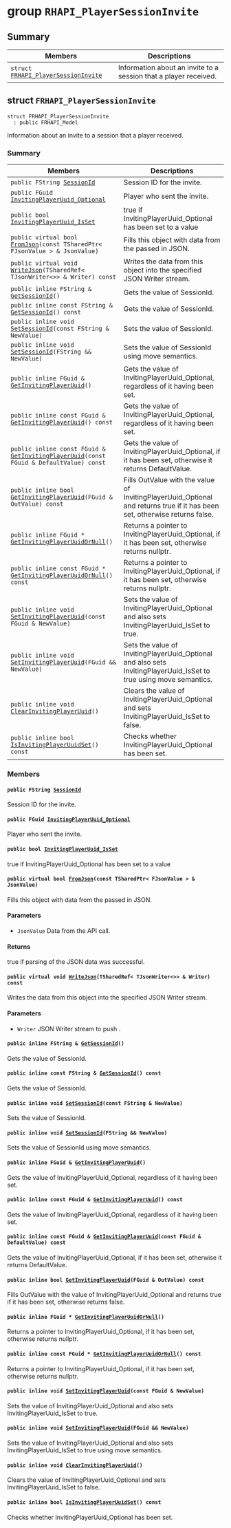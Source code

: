 # group `RHAPI_PlayerSessionInvite` <a id="group__RHAPI__PlayerSessionInvite"></a>

## Summary

 Members                        | Descriptions                                
--------------------------------|---------------------------------------------
`struct `[`FRHAPI_PlayerSessionInvite`](#structFRHAPI__PlayerSessionInvite) | Information about an invite to a session that a player received.

## struct `FRHAPI_PlayerSessionInvite` <a id="structFRHAPI__PlayerSessionInvite"></a>

```
struct FRHAPI_PlayerSessionInvite
  : public FRHAPI_Model
```

Information about an invite to a session that a player received.

### Summary

 Members                        | Descriptions                                
--------------------------------|---------------------------------------------
`public FString `[`SessionId`](#structFRHAPI__PlayerSessionInvite_1a5300727633e2fcef5067968f3027dc50) | Session ID for the invite.
`public FGuid `[`InvitingPlayerUuid_Optional`](#structFRHAPI__PlayerSessionInvite_1af2df5467426af28587216798cdbea9f5) | Player who sent the invite.
`public bool `[`InvitingPlayerUuid_IsSet`](#structFRHAPI__PlayerSessionInvite_1a8e042b370589e5e406711482986a5a53) | true if InvitingPlayerUuid_Optional has been set to a value
`public virtual bool `[`FromJson`](#structFRHAPI__PlayerSessionInvite_1a7b0b0d6aac6074a1c8fb9dacadb08443)`(const TSharedPtr< FJsonValue > & JsonValue)` | Fills this object with data from the passed in JSON.
`public virtual void `[`WriteJson`](#structFRHAPI__PlayerSessionInvite_1ac9f88e539f06fb7498031511e28f8037)`(TSharedRef< TJsonWriter<>> & Writer) const` | Writes the data from this object into the specified JSON Writer stream.
`public inline FString & `[`GetSessionId`](#structFRHAPI__PlayerSessionInvite_1ab4f322194e0846ffae453790aab9c632)`()` | Gets the value of SessionId.
`public inline const FString & `[`GetSessionId`](#structFRHAPI__PlayerSessionInvite_1a6942c9405b4f6833913b0c6f78f54255)`() const` | Gets the value of SessionId.
`public inline void `[`SetSessionId`](#structFRHAPI__PlayerSessionInvite_1ae700cfcfd7698da99159f8bc38e5d12b)`(const FString & NewValue)` | Sets the value of SessionId.
`public inline void `[`SetSessionId`](#structFRHAPI__PlayerSessionInvite_1a0314e2c43e517feef84074ed343ccc07)`(FString && NewValue)` | Sets the value of SessionId using move semantics.
`public inline FGuid & `[`GetInvitingPlayerUuid`](#structFRHAPI__PlayerSessionInvite_1a09ba2839f057d3fefb9aadf4280033d6)`()` | Gets the value of InvitingPlayerUuid_Optional, regardless of it having been set.
`public inline const FGuid & `[`GetInvitingPlayerUuid`](#structFRHAPI__PlayerSessionInvite_1ac6d73c9af405b60b9ec0212722b1da2e)`() const` | Gets the value of InvitingPlayerUuid_Optional, regardless of it having been set.
`public inline const FGuid & `[`GetInvitingPlayerUuid`](#structFRHAPI__PlayerSessionInvite_1a87a38b45131948df65ed5cac8ee9aff8)`(const FGuid & DefaultValue) const` | Gets the value of InvitingPlayerUuid_Optional, if it has been set, otherwise it returns DefaultValue.
`public inline bool `[`GetInvitingPlayerUuid`](#structFRHAPI__PlayerSessionInvite_1a23a1e66ba7ed697efe527ecd9f157a6b)`(FGuid & OutValue) const` | Fills OutValue with the value of InvitingPlayerUuid_Optional and returns true if it has been set, otherwise returns false.
`public inline FGuid * `[`GetInvitingPlayerUuidOrNull`](#structFRHAPI__PlayerSessionInvite_1adb9649b04507d7924c1b42fc15661922)`()` | Returns a pointer to InvitingPlayerUuid_Optional, if it has been set, otherwise returns nullptr.
`public inline const FGuid * `[`GetInvitingPlayerUuidOrNull`](#structFRHAPI__PlayerSessionInvite_1a87df4f36cb3854b5b5de479e724bcada)`() const` | Returns a pointer to InvitingPlayerUuid_Optional, if it has been set, otherwise returns nullptr.
`public inline void `[`SetInvitingPlayerUuid`](#structFRHAPI__PlayerSessionInvite_1abc19c4432bcc425a944b2ca956018cf2)`(const FGuid & NewValue)` | Sets the value of InvitingPlayerUuid_Optional and also sets InvitingPlayerUuid_IsSet to true.
`public inline void `[`SetInvitingPlayerUuid`](#structFRHAPI__PlayerSessionInvite_1aa85bf89be8f6ea2c3a9d14d42087489e)`(FGuid && NewValue)` | Sets the value of InvitingPlayerUuid_Optional and also sets InvitingPlayerUuid_IsSet to true using move semantics.
`public inline void `[`ClearInvitingPlayerUuid`](#structFRHAPI__PlayerSessionInvite_1adb861db179ca0fe3fe9359a2f95aa1b8)`()` | Clears the value of InvitingPlayerUuid_Optional and sets InvitingPlayerUuid_IsSet to false.
`public inline bool `[`IsInvitingPlayerUuidSet`](#structFRHAPI__PlayerSessionInvite_1a9e36f67ac0452e0884ad2309148942dd)`() const` | Checks whether InvitingPlayerUuid_Optional has been set.

### Members

#### `public FString `[`SessionId`](#structFRHAPI__PlayerSessionInvite_1a5300727633e2fcef5067968f3027dc50) <a id="structFRHAPI__PlayerSessionInvite_1a5300727633e2fcef5067968f3027dc50"></a>

Session ID for the invite.

#### `public FGuid `[`InvitingPlayerUuid_Optional`](#structFRHAPI__PlayerSessionInvite_1af2df5467426af28587216798cdbea9f5) <a id="structFRHAPI__PlayerSessionInvite_1af2df5467426af28587216798cdbea9f5"></a>

Player who sent the invite.

#### `public bool `[`InvitingPlayerUuid_IsSet`](#structFRHAPI__PlayerSessionInvite_1a8e042b370589e5e406711482986a5a53) <a id="structFRHAPI__PlayerSessionInvite_1a8e042b370589e5e406711482986a5a53"></a>

true if InvitingPlayerUuid_Optional has been set to a value

#### `public virtual bool `[`FromJson`](#structFRHAPI__PlayerSessionInvite_1a7b0b0d6aac6074a1c8fb9dacadb08443)`(const TSharedPtr< FJsonValue > & JsonValue)` <a id="structFRHAPI__PlayerSessionInvite_1a7b0b0d6aac6074a1c8fb9dacadb08443"></a>

Fills this object with data from the passed in JSON.

#### Parameters
* `JsonValue` Data from the API call.

#### Returns
true if parsing of the JSON data was successful.

#### `public virtual void `[`WriteJson`](#structFRHAPI__PlayerSessionInvite_1ac9f88e539f06fb7498031511e28f8037)`(TSharedRef< TJsonWriter<>> & Writer) const` <a id="structFRHAPI__PlayerSessionInvite_1ac9f88e539f06fb7498031511e28f8037"></a>

Writes the data from this object into the specified JSON Writer stream.

#### Parameters
* `Writer` JSON Writer stream to push .

#### `public inline FString & `[`GetSessionId`](#structFRHAPI__PlayerSessionInvite_1ab4f322194e0846ffae453790aab9c632)`()` <a id="structFRHAPI__PlayerSessionInvite_1ab4f322194e0846ffae453790aab9c632"></a>

Gets the value of SessionId.

#### `public inline const FString & `[`GetSessionId`](#structFRHAPI__PlayerSessionInvite_1a6942c9405b4f6833913b0c6f78f54255)`() const` <a id="structFRHAPI__PlayerSessionInvite_1a6942c9405b4f6833913b0c6f78f54255"></a>

Gets the value of SessionId.

#### `public inline void `[`SetSessionId`](#structFRHAPI__PlayerSessionInvite_1ae700cfcfd7698da99159f8bc38e5d12b)`(const FString & NewValue)` <a id="structFRHAPI__PlayerSessionInvite_1ae700cfcfd7698da99159f8bc38e5d12b"></a>

Sets the value of SessionId.

#### `public inline void `[`SetSessionId`](#structFRHAPI__PlayerSessionInvite_1a0314e2c43e517feef84074ed343ccc07)`(FString && NewValue)` <a id="structFRHAPI__PlayerSessionInvite_1a0314e2c43e517feef84074ed343ccc07"></a>

Sets the value of SessionId using move semantics.

#### `public inline FGuid & `[`GetInvitingPlayerUuid`](#structFRHAPI__PlayerSessionInvite_1a09ba2839f057d3fefb9aadf4280033d6)`()` <a id="structFRHAPI__PlayerSessionInvite_1a09ba2839f057d3fefb9aadf4280033d6"></a>

Gets the value of InvitingPlayerUuid_Optional, regardless of it having been set.

#### `public inline const FGuid & `[`GetInvitingPlayerUuid`](#structFRHAPI__PlayerSessionInvite_1ac6d73c9af405b60b9ec0212722b1da2e)`() const` <a id="structFRHAPI__PlayerSessionInvite_1ac6d73c9af405b60b9ec0212722b1da2e"></a>

Gets the value of InvitingPlayerUuid_Optional, regardless of it having been set.

#### `public inline const FGuid & `[`GetInvitingPlayerUuid`](#structFRHAPI__PlayerSessionInvite_1a87a38b45131948df65ed5cac8ee9aff8)`(const FGuid & DefaultValue) const` <a id="structFRHAPI__PlayerSessionInvite_1a87a38b45131948df65ed5cac8ee9aff8"></a>

Gets the value of InvitingPlayerUuid_Optional, if it has been set, otherwise it returns DefaultValue.

#### `public inline bool `[`GetInvitingPlayerUuid`](#structFRHAPI__PlayerSessionInvite_1a23a1e66ba7ed697efe527ecd9f157a6b)`(FGuid & OutValue) const` <a id="structFRHAPI__PlayerSessionInvite_1a23a1e66ba7ed697efe527ecd9f157a6b"></a>

Fills OutValue with the value of InvitingPlayerUuid_Optional and returns true if it has been set, otherwise returns false.

#### `public inline FGuid * `[`GetInvitingPlayerUuidOrNull`](#structFRHAPI__PlayerSessionInvite_1adb9649b04507d7924c1b42fc15661922)`()` <a id="structFRHAPI__PlayerSessionInvite_1adb9649b04507d7924c1b42fc15661922"></a>

Returns a pointer to InvitingPlayerUuid_Optional, if it has been set, otherwise returns nullptr.

#### `public inline const FGuid * `[`GetInvitingPlayerUuidOrNull`](#structFRHAPI__PlayerSessionInvite_1a87df4f36cb3854b5b5de479e724bcada)`() const` <a id="structFRHAPI__PlayerSessionInvite_1a87df4f36cb3854b5b5de479e724bcada"></a>

Returns a pointer to InvitingPlayerUuid_Optional, if it has been set, otherwise returns nullptr.

#### `public inline void `[`SetInvitingPlayerUuid`](#structFRHAPI__PlayerSessionInvite_1abc19c4432bcc425a944b2ca956018cf2)`(const FGuid & NewValue)` <a id="structFRHAPI__PlayerSessionInvite_1abc19c4432bcc425a944b2ca956018cf2"></a>

Sets the value of InvitingPlayerUuid_Optional and also sets InvitingPlayerUuid_IsSet to true.

#### `public inline void `[`SetInvitingPlayerUuid`](#structFRHAPI__PlayerSessionInvite_1aa85bf89be8f6ea2c3a9d14d42087489e)`(FGuid && NewValue)` <a id="structFRHAPI__PlayerSessionInvite_1aa85bf89be8f6ea2c3a9d14d42087489e"></a>

Sets the value of InvitingPlayerUuid_Optional and also sets InvitingPlayerUuid_IsSet to true using move semantics.

#### `public inline void `[`ClearInvitingPlayerUuid`](#structFRHAPI__PlayerSessionInvite_1adb861db179ca0fe3fe9359a2f95aa1b8)`()` <a id="structFRHAPI__PlayerSessionInvite_1adb861db179ca0fe3fe9359a2f95aa1b8"></a>

Clears the value of InvitingPlayerUuid_Optional and sets InvitingPlayerUuid_IsSet to false.

#### `public inline bool `[`IsInvitingPlayerUuidSet`](#structFRHAPI__PlayerSessionInvite_1a9e36f67ac0452e0884ad2309148942dd)`() const` <a id="structFRHAPI__PlayerSessionInvite_1a9e36f67ac0452e0884ad2309148942dd"></a>

Checks whether InvitingPlayerUuid_Optional has been set.

